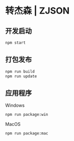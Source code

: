 # 转杰森 | ZJSON

## 开发启动
```bash
npm start
```

## 打包发布
```bash
npm run build
npm run update
```

## 应用程序
Windows
```bash
npm run package:win
```
MacOS
```bash
npm run package:mac
```